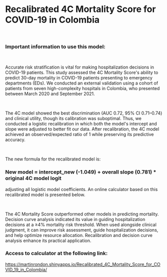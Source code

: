 # Recalibrated 4C Mortality Score for COVID-19 in Colombia
</br>

### Important information to use this model:
</br>

Accurate risk stratification is vital for making hospitalization decisions in COVID-19 patients. This study assessed the 4C Mortality Score's ability to predict 30-day mortality in COVID-19 patients presenting to emergency departments (EDs). We conducted an external validation using a cohort of patients from seven high-complexity hospitals in Colombia, who presented between March 2020 and September 2021.

</br>

The 4C model showed the best discrimination (AUC 0.72, 95% CI 0.71–0.74) and clinical utility, though its calibration was suboptimal. Thus, we conducted a logistic recalibration in which both the model's intercept and slope were adjusted to better fit our data.  After recalibration, the 4C model achieved an observed/expected ratio of 1 while preserving its predictive accuracy. 

</br>

The new formula for the recalibrated model is:

### New model = intercept_new (-1.049) + overall slope (0.781) * original 4C model logit

adjusting all logistic model coefficients. An online calculator based on this recalibrated model is presented below.

</br>

The 4C Mortality Score outperformed other models in predicting mortality. Decision curve analysis indicated its value in guiding hospitalization decisions at a ≥4% mortality risk threshold. When used alongside clinical judgment, it can improve risk assessment, guide hospitalization decisions, and help optimize resource allocation. Recalibration and decision curve analysis enhance its practical application.


### Access to calculator at the following link:

https://martinrondon.shinyapps.io/Recalibrated_4C_Mortality_Score_for_COVID_19_in_Colombia/



